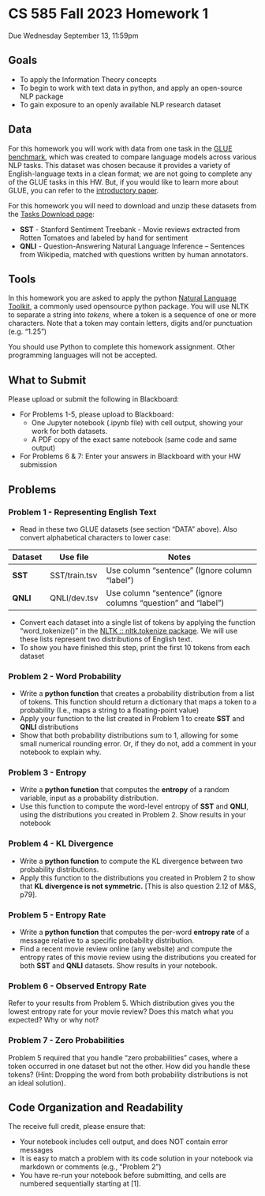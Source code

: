 # CS 585 Fall 2023 Homework 1
Due Wednesday September 13, 11:59pm

## Goals
- To apply the Information Theory concepts
- To begin to work with text data in python, and apply an open-source NLP package
- To gain exposure to an openly available NLP research dataset

## Data
For this homework you will work with data from one task in the [GLUE benchmark](https://gluebenchmark.com/), which was created to
compare language models across various NLP tasks. This dataset was chosen because it provides a
variety of English-language texts in a clean format; we are not going to complete any of the GLUE tasks
in this HW. But, if you would like to learn more about GLUE, you can refer to the [introductory paper](https://arxiv.org/abs/1804.07461).

For this homework you will need to download and unzip these datasets from the [Tasks Download page](https://gluebenchmark.com/tasks):
- **SST** - Stanford Sentiment Treebank - Movie reviews extracted from Rotten Tomatoes and
labeled by hand for sentiment
- **QNLI** - Question-Answering Natural Language Inference – Sentences from Wikipedia, matched
with questions written by human annotators.

## Tools
In this homework you are asked to apply the python [Natural Language Toolkit](https://www.nltk.org/), a commonly used opensource python package. You will use NLTK to separate a string into *tokens*, where a token is a sequence
of one or more characters. Note that a token may contain letters, digits and/or punctuation (e.g. “1.25”)

You should use Python to complete this homework assignment. Other programming languages will not
be accepted.

## What to Submit
Please upload or submit the following in Blackboard:
- For Problems 1-5, please upload to Blackboard:
  - One Jupyter notebook (.ipynb file) with cell output, showing your work for both
datasets.
  - A PDF copy of the exact same notebook (same code and same output)
- For Problems 6 & 7: Enter your answers in Blackboard with your HW submission

## Problems
### Problem 1 - Representing English Text
- Read in these two GLUE datasets (see section “DATA” above). Also convert alphabetical
characters to lower case:

| Dataset | Use file | Notes |
| --- | --- | --- |
| **SST** | SST/train.tsv | Use column “sentence” (Ignore column “label”) |
| **QNLI** | QNLI/dev.tsv | Use column “sentence” (ignore columns “question” and “label”) |

- Convert each dataset into a single list of tokens by applying the function “word_tokenize()” in
the [NLTK :: nltk.tokenize package](https://www.nltk.org/api/nltk.tokenize.html). We will use these lists represent two distributions of English
text.
- To show you have finished this step, print the first 10 tokens from each dataset

### Problem 2 - Word Probability
- Write a **python function** that creates a probability distribution from a list of tokens. This
function should return a dictionary that maps a token to a probability (I.e., maps a string to a
floating-point value)
- Apply your function to the list created in Problem 1 to create **SST** and **QNLI** distributions
- Show that both probability distributions sum to 1, allowing for some small numerical rounding
error. Or, if they do not, add a comment in your notebook to explain why.

### Problem 3 - Entropy
- Write a **python function** that computes the **entropy** of a random variable, input as a probability
distribution.
- Use this function to compute the word-level entropy of **SST** and **QNLI**, using the distributions
you created in Problem 2. Show results in your notebook

### Problem 4 - KL Divergence
- Write a **python function** to compute the KL divergence between two probability distributions.
- Apply this function to the distributions you created in Problem 2 to show that **KL divergence is
not symmetric.** [This is also question 2.12 of M&S, p79].

### Problem 5 - Entropy Rate
- Write a **python function** that computes the per-word **entropy rate** of a message relative to a
specific probability distribution.
- Find a recent movie review online (any website) and compute the entropy rates of this movie
review using the distributions you created for both **SST** and **QNLI** datasets. Show results in your
notebook.

### Problem 6 - Observed Entropy Rate
Refer to your results from Problem 5. Which distribution gives you the lowest entropy rate for your
movie review? Does this match what you expected? Why or why not?

### Problem 7 - Zero Probabilities
Problem 5 required that you handle “zero probabilities” cases, where a token occurred in one dataset
but not the other. How did you handle these tokens? (Hint: Dropping the word from both probability
distributions is not an ideal solution). 

## Code Organization and Readability
The receive full credit, please ensure that:
- Your notebook includes cell output, and does NOT contain error messages
- It is easy to match a problem with its code solution in your notebook via markdown or
comments (e.g., “Problem 2”)
- You have re-run your notebook before submitting, and cells are numbered sequentially starting
at [1].
